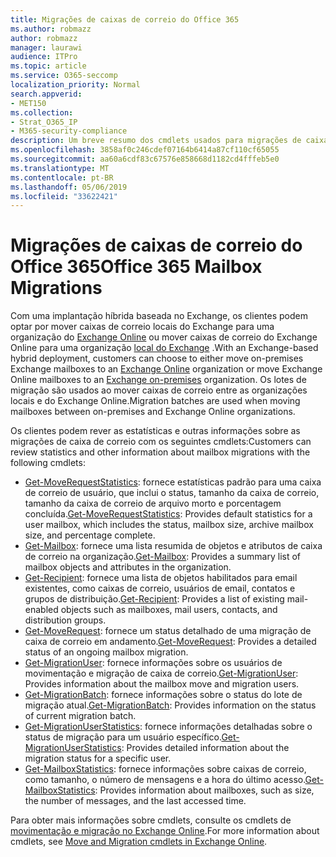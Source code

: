 ```yaml
---
title: Migrações de caixas de correio do Office 365
ms.author: robmazz
author: robmazz
manager: laurawi
audience: ITPro
ms.topic: article
ms.service: O365-seccomp
localization_priority: Normal
search.appverid:
- MET150
ms.collection:
- Strat_O365_IP
- M365-security-compliance
description: Um breve resumo dos cmdlets usados para migrações de caixa de correio do Office 365.
ms.openlocfilehash: 3858af0c246cdef07164b6414a87cf110cf65055
ms.sourcegitcommit: aa60a6cdf83c67576e858668d1182cd4fffeb5e0
ms.translationtype: MT
ms.contentlocale: pt-BR
ms.lasthandoff: 05/06/2019
ms.locfileid: "33622421"
---
```

# <a name="office-365-mailbox-migrations"></a><span data-ttu-id="91e32-103">Migrações de caixas de correio do Office 365</span><span class="sxs-lookup"><span data-stu-id="91e32-103">Office 365 Mailbox Migrations</span></span>
<span data-ttu-id="91e32-104">Com uma implantação híbrida baseada no Exchange, os clientes podem optar por mover caixas de correio locais do Exchange para uma organização do [Exchange Online](https://docs.microsoft.com/Exchange/exchange-online) ou mover caixas de correio do Exchange Online para uma organização [local do Exchange](https://docs.microsoft.com/Exchange/exchange-server) .</span><span class="sxs-lookup"><span data-stu-id="91e32-104">With an Exchange-based hybrid deployment, customers can choose to either move on-premises Exchange mailboxes to an [Exchange Online](https://docs.microsoft.com/Exchange/exchange-online) organization or move Exchange Online mailboxes to an [Exchange on-premises](https://docs.microsoft.com/Exchange/exchange-server) organization.</span></span> <span data-ttu-id="91e32-105">Os lotes de migração são usados ao mover caixas de correio entre as organizações locais e do Exchange Online.</span><span class="sxs-lookup"><span data-stu-id="91e32-105">Migration batches are used when moving mailboxes between on-premises and Exchange Online organizations.</span></span>

<span data-ttu-id="91e32-106">Os clientes podem rever as estatísticas e outras informações sobre as migrações de caixa de correio com os seguintes cmdlets:</span><span class="sxs-lookup"><span data-stu-id="91e32-106">Customers can review statistics and other information about mailbox migrations with the following cmdlets:</span></span>

- <span data-ttu-id="91e32-107">[Get-MoveRequestStatistics](https://docs.microsoft.com/powershell/module/exchange/move-and-migration/Get-MoveRequestStatistics?view=exchange-ps): fornece estatísticas padrão para uma caixa de correio de usuário, que inclui o status, tamanho da caixa de correio, tamanho da caixa de correio de arquivo morto e porcentagem concluída.</span><span class="sxs-lookup"><span data-stu-id="91e32-107">[Get-MoveRequestStatistics](https://docs.microsoft.com/powershell/module/exchange/move-and-migration/Get-MoveRequestStatistics?view=exchange-ps): Provides default statistics for a user mailbox, which includes the status, mailbox size, archive mailbox size, and percentage complete.</span></span>
- <span data-ttu-id="91e32-108">[Get-Mailbox](https://docs.microsoft.com/powershell/module/exchange/mailboxes/Get-Mailbox?view=exchange-ps
): fornece uma lista resumida de objetos e atributos de caixa de correio na organização.</span><span class="sxs-lookup"><span data-stu-id="91e32-108">[Get-Mailbox](https://docs.microsoft.com/powershell/module/exchange/mailboxes/Get-Mailbox?view=exchange-ps
): Provides a summary list of mailbox objects and attributes in the organization.</span></span>
- <span data-ttu-id="91e32-109">[Get-Recipient](https://docs.microsoft.com/powershell/module/exchange/users-and-groups/Get-Recipient?view=exchange-ps): fornece uma lista de objetos habilitados para email existentes, como caixas de correio, usuários de email, contatos e grupos de distribuição.</span><span class="sxs-lookup"><span data-stu-id="91e32-109">[Get-Recipient](https://docs.microsoft.com/powershell/module/exchange/users-and-groups/Get-Recipient?view=exchange-ps): Provides a list of existing mail-enabled objects such as mailboxes, mail users, contacts, and distribution groups.</span></span>
- <span data-ttu-id="91e32-110">[Get-MoveRequest](https://docs.microsoft.com/powershell/module/exchange/move-and-migration/Get-MoveRequest?view=exchange-ps): fornece um status detalhado de uma migração de caixa de correio em andamento.</span><span class="sxs-lookup"><span data-stu-id="91e32-110">[Get-MoveRequest](https://docs.microsoft.com/powershell/module/exchange/move-and-migration/Get-MoveRequest?view=exchange-ps): Provides a detailed status of an ongoing mailbox migration.</span></span>
- <span data-ttu-id="91e32-111">[Get-MigrationUser](https://docs.microsoft.com/powershell/module/exchange/move-and-migration/Get-MigrationUser?view=exchange-ps): fornece informações sobre os usuários de movimentação e migração de caixa de correio.</span><span class="sxs-lookup"><span data-stu-id="91e32-111">[Get-MigrationUser](https://docs.microsoft.com/powershell/module/exchange/move-and-migration/Get-MigrationUser?view=exchange-ps): Provides information about the mailbox move and migration users.</span></span>
- <span data-ttu-id="91e32-112">[Get-MigrationBatch](https://docs.microsoft.com/powershell/module/exchange/move-and-migration/Get-MigrationBatch?view=exchange-ps): fornece informações sobre o status do lote de migração atual.</span><span class="sxs-lookup"><span data-stu-id="91e32-112">[Get-MigrationBatch](https://docs.microsoft.com/powershell/module/exchange/move-and-migration/Get-MigrationBatch?view=exchange-ps): Provides information on the status of current migration batch.</span></span>
- <span data-ttu-id="91e32-113">[Get-MigrationUserStatistics](https://docs.microsoft.com/powershell/module/exchange/move-and-migration/Get-MigrationUserStatistics?view=exchange-ps): fornece informações detalhadas sobre o status de migração para um usuário específico.</span><span class="sxs-lookup"><span data-stu-id="91e32-113">[Get-MigrationUserStatistics](https://docs.microsoft.com/powershell/module/exchange/move-and-migration/Get-MigrationUserStatistics?view=exchange-ps): Provides detailed information about the migration status for a specific user.</span></span>
- <span data-ttu-id="91e32-114">[Get-MailboxStatistics](https://docs.microsoft.com/powershell/module/exchange/mailboxes/Get-MailboxStatistics?view=exchange-ps): fornece informações sobre caixas de correio, como tamanho, o número de mensagens e a hora do último acesso.</span><span class="sxs-lookup"><span data-stu-id="91e32-114">[Get-MailboxStatistics](https://docs.microsoft.com/powershell/module/exchange/mailboxes/Get-MailboxStatistics?view=exchange-ps): Provides information about mailboxes, such as size, the number of messages, and the last accessed time.</span></span>

<span data-ttu-id="91e32-115">Para obter mais informações sobre cmdlets, consulte os cmdlets de [movimentação e migração no Exchange Online](https://docs.microsoft.com/powershell/exchange/exchange-online/exchange-online-powershell?view=exchange-ps).</span><span class="sxs-lookup"><span data-stu-id="91e32-115">For more information about cmdlets, see [Move and Migration cmdlets in Exchange Online](https://docs.microsoft.com/powershell/exchange/exchange-online/exchange-online-powershell?view=exchange-ps).</span></span>
